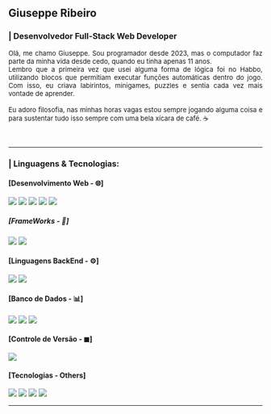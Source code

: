 ## Giuseppe Ribeiro

<h3 style="border-bottom: none; font-size: 16px;">| Desenvolvedor Full-Stack Web Developer</h3>

<p style="align: left; text-align: justify; font-size: 13px;"> 
   Olá, me chamo Giuseppe. Sou programador desde 2023, mas o computador faz parte da minha vida desde cedo, quando eu tinha apenas 11 anos.
   <br />
    Lembro que a primeira vez que usei alguma forma de lógica foi no Habbo, utilizando blocos que permitiam executar funções automáticas dentro do jogo. Com isso, eu criava labirintos, minigames, puzzles e sentia cada vez mais vontade de aprender.
    <br /><br/>
    Eu adoro filosofia, nas minhas horas vagas estou sempre jogando alguma coisa e para sustentar tudo isso sempre com uma bela xícara de café. ☕
</p>
<br/>

<p></p>
<hr />

<h3 style="border-bottom: none; font-size: 16px;">| Linguagens & Tecnologias: </h3> 
<h4>[Desenvolvimento Web - 🌐]</h4>
    <img src="https://img.shields.io/badge/HTML5-E34F26?style=for-the-badge&logo=html5&logoColor=white" />
    <img src="https://img.shields.io/badge/CSS3-1572B6?style=for-the-badge&logo=css3&logoColor=white" />
    <img src="https://img.shields.io/badge/JavaScript-F7DF1E?style=for-the-badge&logo=javascript&logoColor=black" />
    <img src="https://img.shields.io/badge/TypeScript-007ACC?style=for-the-badge&logo=typescript&logoColor=white" />
    <img src="https://img.shields.io/badge/Node.js-43853D?style=for-the-badge&logo=node.js&logoColor=white"/> 

<h5> [FrameWorks - 🧩]</h5>
    <img src="https://img.shields.io/badge/React-20232A?style=for-the-badge&logo=react&logoColor=61DAFB"/>
    <img src="https://img.shields.io/badge/Vue.js-35495E?style=for-the-badge&logo=vue.js&logoColor=4FC08D"/>
    <br />   

<h4>[Linguagens BackEnd - ⚙]</h4>
    <img src="https://img.shields.io/badge/Python-3776AB?style=for-the-badge&logo=python&logoColor=white"/>   
    <img src="https://img.shields.io/badge/Java-ED8B00?style=for-the-badge&logo=java&logoColor=white"/>

<h4>[Banco de Dados - 📊]</h4>
    <img src="https://img.shields.io/badge/MySQL-00000F?style=for-the-badge&logo=mysql&logoColor=white"/> 
    <img src="https://img.shields.io/badge/MongoDB-4EA94B?style=for-the-badge&logo=mongodb&logoColor=white"/>
    <img src="https://img.shields.io/badge/PostgreSQL-316192?style=for-the-badge&logo=postgresql&logoColor=white"/>

<h4>[Controle de Versão - ◼]</h4>
    <img src="https://img.shields.io/badge/Git-E34F26?style=for-the-badge&logo=git&logoColor=white"/>   

<h4>[Tecnologias - Others]</h4>
    <img src="https://img.shields.io/badge/Redux-593D88?style=for-the-badge&logo=redux&logoColor=white"/>   
    <img src="https://img.shields.io/badge/styled--components-DB7093?style=for-the-badge&logo=styled-components&logoColor=white"/>
    <img src="https://img.shields.io/badge/React_Router-CA4245?style=for-the-badge&logo=react-router&logoColor=white"/>
    <img src="https://img.shields.io/badge/Sass-CC6699?style=for-the-badge&logo=sass&logoColor=white"/>
    <hr />